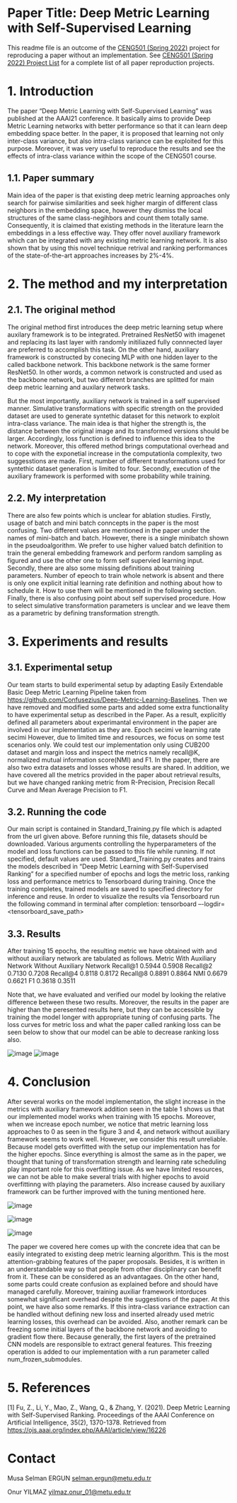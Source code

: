 # Paper Title: Deep Metric Learning with Self-Supervised Learning

This readme file is an outcome of the [CENG501 (Spring 2022)](https://ceng.metu.edu.tr/~skalkan/DL/) project for reproducing a paper without an implementation. See [CENG501 (Spring 2022) Project List](https://github.com/CENG501-Projects/CENG501-Spring2022) for a complete list of all paper reproduction projects.

# 1. Introduction

The paper “Deep Metric Learning with Self-Supervised Learning” was published at the AAAI21 conference. It basically aims to provide Deep Metric Learning networks with better performance so that it can learn deep embedding space better. In the paper, it is proposed that learning not only inter-class variance, but also intra-class variance can be exploited for this purpose. Moreover, it was very useful to reproduce the results and see the effects of intra-class variance within the scope of the CENG501 course.        

## 1.1. Paper summary

Main idea of the paper is that existing deep metric learning approaches only search for pairwise similarities and seek higher margin of different class neighbors in the embedding space, however they dismiss the local structures of the same class-negihbors and count them totally same. Consequently, it is claimed that existing methods in the literature learn the embeddings in a less effective way. They offer novel auxiliary framework which can be integrated with any existing metric learning network. It is also shown that by using this novel technique retrival and ranking performances of the state-of-the-art approaches increases by 2%-4%.  

# 2. The method and my interpretation

## 2.1. The original method

The original method first introduces the deep metric learning setup where auxilary framework is to be integrated. Pretrained ResNet50 with imagenet and replacing its last layer with randomly initiliazed fully connnected layer are preferred to accomplish this task.  On the other hand, auxiliary framework is constructed by conecing MLP with one hidden layer to the called backbone network. This backbone network is the same former ResNet50. In other words, a common network is constructed and used as the backbone network, but two different branches are splitted for main deep metric learning and auxilary network tasks.

  But the most importantly, auxiliary network is trained in a self supervised manner. Simulative transformations with specific strength on the provided dataset are used to generate syntethic dataset for this network to exploit intra-class variance. The main idea is that higher the strength is, the distance between the original image and its transformed versions should be larger. Accordingly, loss function is defined to influence this idea to the network.
Moreover, this offered method brings computational overhead and to cope with the exponetial increase in the computationla complexity, two suggesstions are made. First, number of different transformations used for syntethic dataset generation is limited to four. Secondly, execution of the auxiliary framework is performed with some probability while training.  


## 2.2. My interpretation 

There are also few points which is unclear for ablation studies. Firstly, usage of batch and mini batch conncepts in the paper is the most confusing. Two different values are mentioned in the paper under the names of mini-batch and batch. However, there is a single minibatch shown in the pseudoalgorithm. We prefer to use higher valued batch definition to train the general embedding framework and perform random sampling as figured and use the other one to form self supervied learning input. Secondly, there are also some missing definitions about training parameters. Number of epeoch to train whole network is absent and there is only one explicit initial learning rate definition and nothing about how to schedule it. How to use them will be mentioned in the following section. Finally, there is also confusing point about self supervised procedure. How to select simulative transformation parameters is unclear and we leave them as a parametric by defining transformation strength.     

# 3. Experiments and results

## 3.1. Experimental setup

Our team starts to build experimental setup by adapting Easily Extendable Basic Deep Metric Learning Pipeline taken from https://github.com/Confusezius/Deep-Metric-Learning-Baselines. Then we have removed and modified some parts and added some extra functionality to have experimental setup as described in the Paper. As a result, explicitly defined all parameters about experimantal environment in the paper are involved in our implementation as they are. Epoch secimi ve learning rate secimi
However, due to limited time and resources, we focus on some test scenarios only. We could test our implementation only using CUB200 dataset and margin loss and inspect the metrics namely recall@K, normalized mutual information score(NMI) and F1. In the paper, there are also two extra datasets and losses whose results are shared. In addition, we have covered all the metrics provided in the paper about retrieval results, but we have changed ranking metric from R-Precision, Precision Recall Curve and Mean Average Precision to F1.     


## 3.2. Running the code

Our main script is contained in Standard_Training.py file which is adapted from the url given above. Before running this file, datasets should be downloaded. Various arguments controlling the hyperparameters of the model and loss functions can be passed to this file while running. If not specified, default values are used. Standard_Training.py creates and trains the models described in “Deep Metric Learning with Self-Supervised Ranking” for a specified number of epochs and logs the metric loss, ranking loss and performance metrics to Tensorboard during training. Once the training completes, trained models are saved to specified directory for inference and reuse. In order to visualize the results via Tensorboard run the following command in terminal after completion:
tensorboard –-logdir= <tensorboard_save_path>

## 3.3. Results

After training 15 epochs, the resulting metric we have obtained with and without auxiliary network are tabulated as follows.
Metric	With Auxiliary Network	Without Auxiliary Network
Recall@1	0.5944	0.5908
Recall@2	0.7130	0.7208
Recall@4	0.8118	0.8172
Recall@8	0.8891	0.8864
NMI	0.6679	0.6621
F1	0.3618	0.3511

Note that, we have evaluated and verified our model by looking the relative difference between these two results. Moreover, the results in the paper are higher than the peresented results here, but they can be accessible by training the model longer with appropriate tuning of confusing parts. The loss curves for metric loss and what the paper called ranking loss can be seen below to show that our model can be able to decrease ranking loss also.

![image](https://user-images.githubusercontent.com/56062641/177702265-0a20ca15-037f-4f94-acc0-9ae27e705279.png)
![image](https://user-images.githubusercontent.com/56062641/177702290-040c881d-e71c-4e49-906e-4d27b7d13dac.png)




# 4. Conclusion

After several works on the model implementation, the slight increase in the metrics with auxiliary framework addition seen in the table 1 shows us that our implemented model works when training with 15 epochs. Moreover, when we increase epoch number, we notice that metric learning loss approaches to 0 as seen in the figure 3 and 4, and network without auxiliary framework seems to work well. However, we consider this result unreliable. Because model gets overfitted with the setup our implementation has for the higher epochs. Since everything is almost the same as in the paper, we thought that tuning of transformation strength and learning rate scheduling play important role for this overfitting issue. As we have limited resources, we can not be able to make several trials with higher epochs to avoid overfittinng with playing the parameters. Also increase caused by auxiliary framework can be further improved with the tuning mentioned here.

![image](https://user-images.githubusercontent.com/56062641/177702312-a9b55fa7-25fb-40a0-b80f-f8a51ee81100.png)

![image](https://user-images.githubusercontent.com/56062641/177702317-b9f4800c-2e4d-45c8-8eb6-c624c9884ebf.png)

![image](https://user-images.githubusercontent.com/56062641/177702338-09786e7e-45c4-401d-9088-da7a4cfd88bc.png)

The paper we covered here comes up with the concrete idea that can be easily integrated to existing deep metric learning algorithm. This is the most attention-grabbing features of the paper proposals. Besides, it is written in an understandable way so that people from other disciplinary can benefit from it. These can be considered as an advantagaes. On the other hand, some parts could create confusion as explained before and should have managed carefully. Moreover, training auxiliar framework intorduces somewhat significant overhead despite the suggestions of the paper. At this point, we have also some remarks. If this intra-class variance extraction can be handled without defining new loss and inserted already used metric learning losses, this overhead can be avoided. Also, another remark can be freezing some initial layers of the backbone network and avoiding to gradient flow there. Because generally, the first layers of the pretrained CNN models are responsible to extract general features. This freezing operation is added to our implementation with a run parameter called num_frozen_submodules.


# 5. References

[1] Fu, Z., Li, Y., Mao, Z., Wang, Q., & Zhang, Y. (2021). Deep Metric Learning with Self-Supervised Ranking. Proceedings of the AAAI Conference on Artificial Intelligence, 35(2), 1370-1378. Retrieved from https://ojs.aaai.org/index.php/AAAI/article/view/16226

# Contact

Musa Selman ERGUN
selman.ergun@metu.edu.tr

Onur YILMAZ 
yilmaz.onur_01@metu.edu.tr
